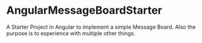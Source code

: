 # AngularMessageBoardStarter
A Starter Project in Angular to implement a simple Message Board. Also the purpose is to experience with multiple other things.
